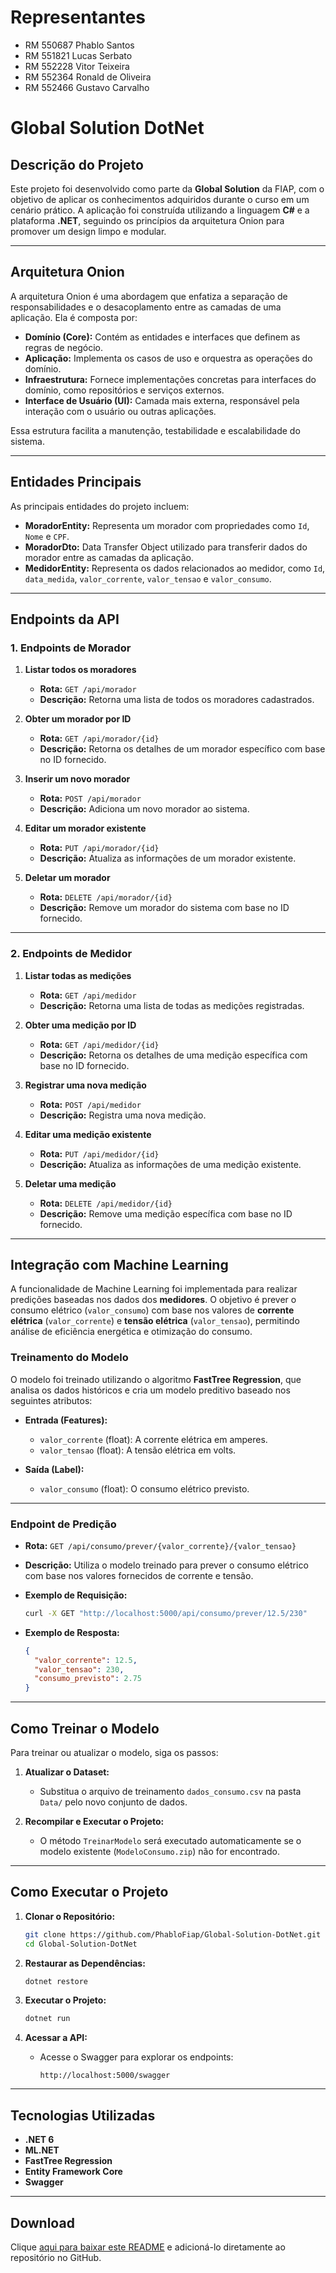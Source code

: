 # Representantes

* RM 550687 Phablo Santos
* RM 551821 Lucas Serbato
* RM 552228 Vitor Teixeira
* RM 552364 Ronald de Oliveira
* RM 552466 Gustavo Carvalho


# Global Solution DotNet

## **Descrição do Projeto**

Este projeto foi desenvolvido como parte da **Global Solution** da FIAP, com o objetivo de aplicar os conhecimentos adquiridos durante o curso em um cenário prático. A aplicação foi construída utilizando a linguagem **C#** e a plataforma **.NET**, seguindo os princípios da arquitetura Onion para promover um design limpo e modular.

---

## **Arquitetura Onion**

A arquitetura Onion é uma abordagem que enfatiza a separação de responsabilidades e o desacoplamento entre as camadas de uma aplicação. Ela é composta por:

- **Domínio (Core):** Contém as entidades e interfaces que definem as regras de negócio.
- **Aplicação:** Implementa os casos de uso e orquestra as operações do domínio.
- **Infraestrutura:** Fornece implementações concretas para interfaces do domínio, como repositórios e serviços externos.
- **Interface de Usuário (UI):** Camada mais externa, responsável pela interação com o usuário ou outras aplicações.

Essa estrutura facilita a manutenção, testabilidade e escalabilidade do sistema.

---

## **Entidades Principais**

As principais entidades do projeto incluem:

- **MoradorEntity:** Representa um morador com propriedades como `Id`, `Nome` e `CPF`.
- **MoradorDto:** Data Transfer Object utilizado para transferir dados do morador entre as camadas da aplicação.
- **MedidorEntity:** Representa os dados relacionados ao medidor, como `Id`, `data_medida`, `valor_corrente`, `valor_tensao` e `valor_consumo`.

---

## **Endpoints da API**

### **1. Endpoints de Morador**

1. **Listar todos os moradores**
   - **Rota:** `GET /api/morador`
   - **Descrição:** Retorna uma lista de todos os moradores cadastrados.

2. **Obter um morador por ID**
   - **Rota:** `GET /api/morador/{id}`
   - **Descrição:** Retorna os detalhes de um morador específico com base no ID fornecido.

3. **Inserir um novo morador**
   - **Rota:** `POST /api/morador`
   - **Descrição:** Adiciona um novo morador ao sistema.

4. **Editar um morador existente**
   - **Rota:** `PUT /api/morador/{id}`
   - **Descrição:** Atualiza as informações de um morador existente.

5. **Deletar um morador**
   - **Rota:** `DELETE /api/morador/{id}`
   - **Descrição:** Remove um morador do sistema com base no ID fornecido.

---

### **2. Endpoints de Medidor**

1. **Listar todas as medições**
   - **Rota:** `GET /api/medidor`
   - **Descrição:** Retorna uma lista de todas as medições registradas.

2. **Obter uma medição por ID**
   - **Rota:** `GET /api/medidor/{id}`
   - **Descrição:** Retorna os detalhes de uma medição específica com base no ID fornecido.

3. **Registrar uma nova medição**
   - **Rota:** `POST /api/medidor`
   - **Descrição:** Registra uma nova medição.

4. **Editar uma medição existente**
   - **Rota:** `PUT /api/medidor/{id}`
   - **Descrição:** Atualiza as informações de uma medição existente.

5. **Deletar uma medição**
   - **Rota:** `DELETE /api/medidor/{id}`
   - **Descrição:** Remove uma medição específica com base no ID fornecido.

---

## **Integração com Machine Learning**

A funcionalidade de Machine Learning foi implementada para realizar predições baseadas nos dados dos **medidores**. O objetivo é prever o consumo elétrico (`valor_consumo`) com base nos valores de **corrente elétrica** (`valor_corrente`) e **tensão elétrica** (`valor_tensao`), permitindo análise de eficiência energética e otimização do consumo.

### **Treinamento do Modelo**

O modelo foi treinado utilizando o algoritmo **FastTree Regression**, que analisa os dados históricos e cria um modelo preditivo baseado nos seguintes atributos:

- **Entrada (Features):**
  - `valor_corrente` (float): A corrente elétrica em amperes.
  - `valor_tensao` (float): A tensão elétrica em volts.

- **Saída (Label):**
  - `valor_consumo` (float): O consumo elétrico previsto.

---

### **Endpoint de Predição**

- **Rota:** `GET /api/consumo/prever/{valor_corrente}/{valor_tensao}`
- **Descrição:** Utiliza o modelo treinado para prever o consumo elétrico com base nos valores fornecidos de corrente e tensão.

- **Exemplo de Requisição:**
  ```bash
  curl -X GET "http://localhost:5000/api/consumo/prever/12.5/230"
  ```

- **Exemplo de Resposta:**
  ```json
  {
    "valor_corrente": 12.5,
    "valor_tensao": 230,
    "consumo_previsto": 2.75
  }
  ```

---

## **Como Treinar o Modelo**

Para treinar ou atualizar o modelo, siga os passos:

1. **Atualizar o Dataset:**
   - Substitua o arquivo de treinamento `dados_consumo.csv` na pasta `Data/` pelo novo conjunto de dados.

2. **Recompilar e Executar o Projeto:**
   - O método `TreinarModelo` será executado automaticamente se o modelo existente (`ModeloConsumo.zip`) não for encontrado.

---

## **Como Executar o Projeto**

1. **Clonar o Repositório:**
   ```bash
   git clone https://github.com/PhabloFiap/Global-Solution-DotNet.git
   cd Global-Solution-DotNet
   ```

2. **Restaurar as Dependências:**
   ```bash
   dotnet restore
   ```

3. **Executar o Projeto:**
   ```bash
   dotnet run
   ```

4. **Acessar a API:**
   - Acesse o Swagger para explorar os endpoints:
     ```
     http://localhost:5000/swagger
     ```

---

## **Tecnologias Utilizadas**

- **.NET 6**
- **ML.NET**
- **FastTree Regression**
- **Entity Framework Core**
- **Swagger**

---

## **Download**

Clique [aqui para baixar este README](sandbox:/mnt/data/README.md) e adicioná-lo diretamente ao repositório no GitHub.

